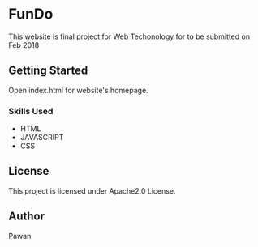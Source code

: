 # FunDo

This website is final project for Web Techonology for to be submitted on Feb 2018

## Getting Started

Open index.html for website's homepage.

### Skills Used

* HTML
* JAVASCRIPT
* CSS

## License 

This project is licensed under Apache2.0 License.

## Author

Pawan
